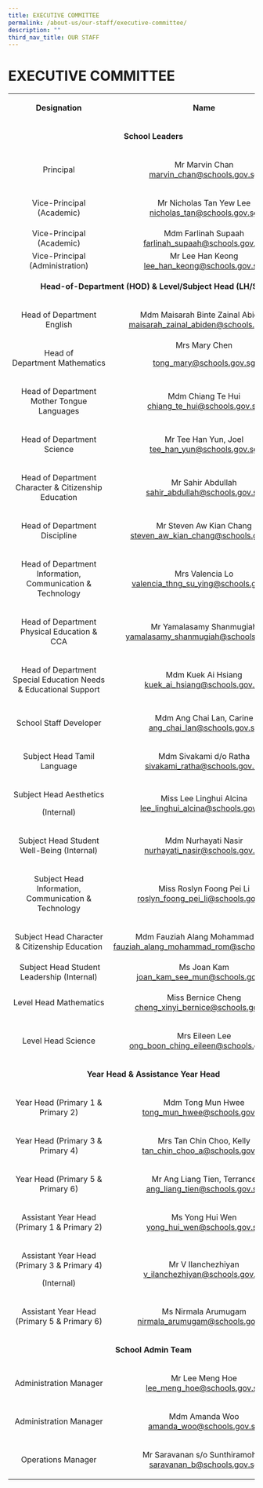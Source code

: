 ```yaml
---
title: EXECUTIVE COMMITTEE
permalink: /about-us/our-staff/executive-committee/
description: ""
third_nav_title: OUR STAFF
---
```

# EXECUTIVE COMMITTEE

<table width="0">
<tbody>
<tr>
<td style="text-align: center;" width="201">
<p><strong>Designation</strong></p>
</td>
<td style="text-align: center;" width="374">
<p><strong>Name</strong></p>
</td>
</tr>
<tr>
<td style="text-align: center;" colspan="2">
<p><strong>School Leaders</strong></p>
</td>
</tr>
<tr>
<td style="text-align: center;" width="201">
<p>Principal</p>
</td>
<td style="text-align: center;" width="374">
<p>Mr Marvin Chan <br><a href="mailto:Marvin_CHAN@schools.gov.sg">marvin_chan@schools.gov.sg</a></p>
</td>
</tr>
<tr>
<td style="text-align: center;" width="201">
<p>Vice-Principal (Academic)</p>
</td>
<td style="text-align: center;" width="374">
<p>Mr Nicholas Tan Yew Lee <br><a href="mailto:Nicholas_TAN@schools.gov.sg">nicholas_tan@schools.gov.sg</a></p>
</td>
</tr>
<tr>
<td style="text-align: center;">Vice-Principal (Academic)</td>
<td style="text-align: center;">Mdm Farlinah Supaah<br><a href="mailto:farlinah_supaah@schools.gov.sg">farlinah_supaah@schools.gov.sg</a></td>
</tr>
<tr>
<td style="text-align: center;">Vice-Principal (Administration)</td>
<td style="text-align: center;">Mr Lee Han Keong<br><a href="mailto:lee_han_keong@schools.gov.sg">lee_han_keong@schools.gov.sg&nbsp;</a></td>
</tr>
<tr>
<td style="text-align: center;" colspan="2">
<p><strong>Head-of-Department (HOD) &amp; Level/Subject Head (LH/SH)</strong></p>
</td>
</tr>
<tr>
<td style="text-align: center;">
<p>Head of Department English</p>
</td>
<td style="text-align: center;">
<p>Mdm Maisarah Binte Zainal Abiden <br><a href="mailto:maisarah_zainal_abiden@schools.gov.sg">maisarah_zainal_abiden@schools.gov.sg</a></p>
</td>
</tr>
<tr>
<td style="text-align: center;">Head of Department&nbsp;Mathematics</td>
<td style="text-align: center;">Mrs Mary Chen
<p><a href="mailto:tong_mary@schools.gov.sg">tong_mary@schools.gov.sg</a></p>
</td>
</tr>
<tr>
<td style="text-align: center;">
<p>Head of Department Mother Tongue Languages</p>
</td>
<td style="text-align: center;">
<p>Mdm Chiang Te Hui <br><a href="mailto:chiang_te_hui@schools.gov.sg">chiang_te_hui@schools.gov.sg</a></p>
</td>
</tr>
<tr>
<td style="text-align: center;">
<p>Head of Department Science</p>
</td>
<td style="text-align: center;">
<p>Mr Tee Han Yun, Joel <br><a href="mailto:tee_han_yun@schools.gov.sg">tee_han_yun@schools.gov.sg</a></p>
</td>
</tr>
<tr>
<td style="text-align: center;">
<p>Head of Department Character &amp; Citizenship Education</p>
</td>
<td style="text-align: center;">
<p>Mr Sahir Abdullah <br><a href="mailto:sahir_abdullah@schools.gov.sg">sahir_abdullah@schools.gov.sg</a></p>
</td>
</tr>
<tr>
<td style="text-align: center;">
<p>Head of Department Discipline</p>
</td>
<td style="text-align: center;">
<p>Mr Steven Aw Kian Chang <br><a href="mailto:steven_aw_kian_chang@schools.gov.sg">steven_aw_kian_chang@schools.gov.sg</a></p>
</td>
</tr>
<tr>
<td style="text-align: center;">
<p>Head of Department Information, Communication &amp; Technology</p>
</td>
<td style="text-align: center;">
<p>Mrs Valencia Lo <br><a href="mailto:valencia_thng_su_ying@schools.gov.sg">valencia_thng_su_ying@schools.gov.sg</a></p>
</td>
</tr>
<tr>
<td style="text-align: center;">
<p>Head of Department Physical Education &amp; CCA</p>
</td>
<td style="text-align: center;">
<p>Mr Yamalasamy Shanmugiah <br><a href="mailto:yamalasamy_shanmugiah@schools.gov.sg">yamalasamy_shanmugiah@schools.gov.sg</a></p>
</td>
</tr>
<tr>
<td style="text-align: center;" width="201">
<p>Head of Department Special Education Needs &amp; Educational Support</p>
</td>
<td style="text-align: center;" width="374">
<p>Mdm Kuek Ai Hsiang <br><a href="mailto:kuek_ai_hsiang@schools.gov.sg">kuek_ai_hsiang@schools.gov.sg</a></p>
</td>
</tr>
<tr>
<td style="text-align: center;" width="201">
<p>School Staff Developer</p>
</td>
<td style="text-align: center;" width="374">
<p>Mdm Ang Chai Lan, Carine <br><a href="mailto:ang_chai_lan@schools.gov.sg">ang_chai_lan@schools.gov.sg</a></p>
</td>
</tr>
<tr>
<td style="text-align: center;">Subject Head Tamil Language</td>
<td style="text-align: center;">
<p>Mdm Sivakami d/o Ratha <br><a href="mailto:sivakami_ratha@schools.gov.sg">sivakami_ratha@schools.gov.sg</a></p>
</td>
</tr>
<tr>
<td style="text-align: center;" width="201">
<p>Subject Head Aesthetics</p>
<p>(Internal)</p>
</td>
<td style="text-align: center;" width="374">
<p>Miss Lee Linghui Alcina <br><a href="mailto:lee_linghui_alcina@schools.gov.sg">lee_linghui_alcina@schools.gov.sg</a></p>
</td>
</tr>
<tr>
<td style="text-align: center;" width="201">
<p>Subject Head Student Well-Being (Internal)</p>
</td>
<td style="text-align: center;" width="374">
<p>Mdm Nurhayati Nasir <br><a href="mailto:nurhayati_nasir@schools.gov.sg">nurhayati_nasir@schools.gov.sg</a></p>
</td>
</tr>
<tr>
<td style="text-align: center;" width="201">
<p>Subject Head Information, Communication &amp; Technology</p>
</td>
<td style="text-align: center;" width="374">
<p>Miss Roslyn Foong Pei Li <br><a href="mailto:roslyn_foong_pei_li@schools.gov.sg">roslyn_foong_pei_li@schools.gov.sg</a></p>
</td>
</tr>
<tr>
<td style="text-align: center;">
<p>Subject Head Character &amp; Citizenship Education</p>
</td>
<td style="text-align: center;">
<p>Mdm&nbsp;Fauziah Alang Mohammad Rom<br><a href="mailto:fauziah_alang_mohammad_rom@schools.gov.sg">fauziah_alang_mohammad_rom@schools.gov.sg</a>&nbsp;</p>
</td>
</tr>
<tr>
<td style="text-align: center;">&nbsp;Subject Head Student Leadership (Internal)</td>
<td style="text-align: center;">Ms Joan Kam<br><a href="mailto:joan_kam_see_mun@schools.gov.sg">joan_kam_see_mun@schools.gov.sg</a></td>
</tr>
<tr>
<td style="text-align: center;" width="201">
<p>Level Head Mathematics</p>
</td>
<td style="text-align: center;" width="374">
<p>Miss Bernice Cheng <br><a href="mailto:cheng_xinyi_bernice@schools.gov.sg">cheng_xinyi_bernice@schools.gov.sg</a></p>
</td>
</tr>
<tr>
<td style="text-align: center;" width="201">
<p>Level Head Science</p>
</td>
<td style="text-align: center;" width="374">
<p>Mrs Eileen Lee <br><a href="mailto:ong_boon_ching_eileen@schools.gov.sg">ong_boon_ching_eileen@schools.gov.sg</a></p>
</td>
</tr>
<tr>
<td style="text-align: center;" colspan="2" width="575">
<p><strong>Year Head &amp; Assistance Year Head</strong></p>
</td>
</tr>
<tr>
<td style="text-align: center;" width="201">
<p>Year Head (Primary 1 &amp; Primary 2)</p>
</td>
<td style="text-align: center;" width="374">
<p>Mdm Tong Mun Hwee <br><a href="mailto:tong_mun_hwee@schools.gov.sg">tong_mun_hwee@schools.gov.sg</a></p>
</td>
</tr>
<tr>
<td style="text-align: center;" width="201">
<p>Year Head (Primary 3 &amp; Primary 4)</p>
</td>
<td style="text-align: center;" width="374">
<p>Mrs Tan Chin Choo, Kelly <br><a href="mailto:tan_chin_choo_a@schools.gov.sg">tan_chin_choo_a@schools.gov.sg</a></p>
</td>
</tr>
<tr>
<td style="text-align: center;" width="201">
<p>Year Head (Primary 5 &amp; Primary 6)</p>
</td>
<td style="text-align: center;" width="374">
<p>Mr Ang Liang Tien, Terrance<br> <a href="mailto:ang_liang_tien@schools.gov.sg">ang_liang_tien@schools.gov.sg</a></p>
</td>
</tr>
<tr>
<td style="text-align: center;" width="201">
<p>Assistant Year Head (Primary 1 &amp; Primary 2)</p>
</td>
<td style="text-align: center;" width="374">
<p>Ms Yong Hui Wen <br><a href="mailto:yong_hui_wen@schools.gov.sg">yong_hui_wen@schools.gov.sg</a></p>
</td>
</tr>
<tr>
<td style="text-align: center;" width="201">
<p>Assistant Year Head (Primary 3 &amp; Primary 4)</p>
<p>(Internal)</p>
</td>
<td style="text-align: center;" width="374">
<p>Mr V Ilanchezhiyan<br> <a href="mailto:v_ilanchezhiyan@schools.gov.sg">v_ilanchezhiyan@schools.gov.sg</a></p>
</td>
</tr>
<tr>
<td style="text-align: center;" width="201">
<p>Assistant Year Head (Primary 5 &amp; Primary 6)</p>
</td>
<td style="text-align: center;" width="374">
<p>Ms Nirmala Arumugam <br><a href="mailto:nirmala_arumugam@schools.gov.sg">nirmala_arumugam@schools.gov.sg</a></p>
</td>
</tr>
<tr>
<td style="text-align: center;" colspan="2" width="575">
<p><strong>School Admin Team</strong></p>
</td>
</tr>
<tr>
<td style="text-align: center;" width="201">
<p>Administration Manager</p>
</td>
<td style="text-align: center;" width="374">
<p>Mr Lee Meng Hoe <br><a href="mailto:LEE_Meng_Hoe@schools.gov.sg">lee_meng_hoe@schools.gov.sg</a></p>
</td>
</tr>
<tr>
<td style="text-align: center;" width="201">
<p>Administration Manager</p>
</td>
<td style="text-align: center;" width="374">
<p>Mdm Amanda Woo <br><a href="mailto:Amanda_WOO@schools.gov.sg">amanda_woo@schools.gov.sg</a></p>
</td>
</tr>
<tr>
<td style="text-align: center;" width="201">
<p>Operations Manager</p>
</td>
<td style="text-align: center;" width="374">
<p>Mr Saravanan s/o Sunthiramohan <br><a href="mailto:saravanan_b@schools.gov.sg">saravanan_b@schools.gov.sg</a></p>
</td>
</tr>
</tbody>
</table>